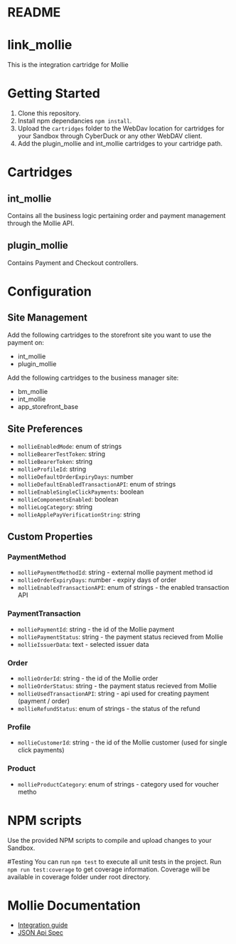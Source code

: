 # README #
# link_mollie

This is the integration cartridge for Mollie

# Getting Started

1. Clone this repository.
2. Install npm dependancies `npm install`.
3. Upload the `cartridges` folder to the WebDav location for cartridges for your Sandbox through CyberDuck or any other WebDAV client.
4. Add the plugin_mollie and int_mollie cartridges to your cartridge path.


# Cartridges

## int_mollie

Contains all the business logic pertaining order and payment management through
the Mollie API.

## plugin_mollie

Contains Payment and Checkout controllers.

# Configuration

## Site Management

Add the following cartridges to the storefront site you want to use the payment on:

- int_mollie
- plugin_mollie

Add the following cartridges to the business manager site:

- bm_mollie
- int_mollie
- app_storefront_base

## Site Preferences 

- `mollieEnabledMode`: enum of strings
- `mollieBearerTestToken`: string
- `mollieBearerToken`: string
- `mollieProfileId`: string
- `mollieDefaultOrderExpiryDays`: number
- `mollieDefaultEnabledTransactionAPI`: enum of strings
- `mollieEnableSingleClickPayments`: boolean
- `mollieComponentsEnabled`: boolean
- `mollieLogCategory`: string
- `mollieApplePayVerificationString`: string

## Custom Properties

### PaymentMethod
- `molliePaymentMethodId`: string - external mollie payment method id
- `mollieOrderExpiryDays`: number - expiry days of order
- `mollieEnabledTransactionAPI`: enum of strings - the enabled transaction API

### PaymentTransaction
- `molliePaymentId`: string - the id of the Mollie payment
- `molliePaymentStatus`: string - the payment status recieved from Mollie
- `mollieIssuerData`: text - selected issuer data

### Order
- `mollieOrderId`: string - the id of the Mollie order
- `mollieOrderStatus`: string - the payment status recieved from Mollie
- `mollieUsedTransactionAPI`: string - api used for creating payment (payment / order)
- `mollieRefundStatus`: enum of strings - the status of the refund

### Profile
- `mollieCustomerId`: string - the id of the Mollie customer (used for single click payments)

### Product
- `mollieProductCategory`: enum of strings - category used for voucher metho

# NPM scripts
Use the provided NPM scripts to compile and upload changes to your Sandbox.

#Testing
You can run `npm test` to execute all unit tests in the project. Run `npm run test:coverage` to get coverage information. Coverage will be available in coverage folder under root directory.

# Mollie Documentation

- [Integration guide](https://docs.mollie.com/index/)
- [JSON Api Spec](https://docs.mollie.com/reference/v2/payments-api/create-payment)
